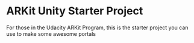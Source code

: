 # ARKit Unity Starter Project

For those in the Udacity ARKit Program, this is the starter project you can use to make some awesome portals
